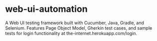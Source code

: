 # web-ui-automation
A Web UI testing framework built with Cucumber, Java, Gradle, and Selenium. Features Page Object Model, Gherkin test cases, and sample tests for login functionality at the-internet.herokuapp.com/login.

